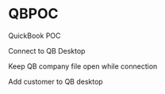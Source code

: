 # QBPOC
QuickBook POC

Connect to QB Desktop

Keep QB company file open while connection

Add customer to QB desktop
